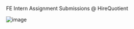 FE Intern Assignment Submissions @ HireQuotient

![image](https://github.com/priyanka-gh/hq-assignment/assets/72594113/6a3c7842-6898-4191-a9c7-2ef53500ab95)
